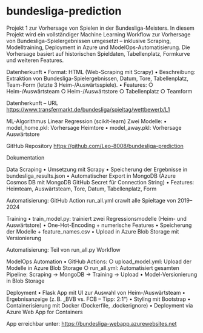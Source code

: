# bundesliga-prediction
Projekt 1 zur Vorhersage von Spielen in der Bundesliga-Meisters.
In diesem Projekt wird ein vollständiger Machine Learning Workflow zur Vorhersage von Bundesliga-Spielergebnissen umgesetzt – inklusive Scraping, Modelltraining, Deployment in Azure und ModelOps-Automatisierung. Die Vorhersage basiert auf historischen Spieldaten, Tabellenplatz, Formkurve und weiteren Features.

Datenherkunft
	• Format: HTML (Web-Scraping mit Scrapy)
	• Beschreibung: Extraktion von Bundesliga-Spielergebnissen, Datum, Tore, Tabellenplatz, Team-Form (letzte 3 Heim-/Auswärtsspiele).
	• Features:
		○ Heim-/Auswärtsteam 
		○ Heim-/Auswärtstore
		○ Tabellenplatz
		○ Teamform


Datenherkunft – URL
https://www.transfermarkt.de/bundesliga/spieltag/wettbewerb/L1

ML-Algorithmus
Linear Regression (scikit-learn)
Zwei Modelle:
	• model_home.pkl: Vorhersage Heimtore
	• model_away.pkl: Vorhersage Auswärtstore

GitHub Repository
https://github.com/Leo-8008/bundesliga-prediction

Dokumentation

Data Scraping
	• Umsetzung mit Scrapy
	• Speicherung der Ergebnisse in bundesliga_results.json
	• Automatischer Export in MongoDB (Azure Cosmos DB mit MongoDB GitHub Secret für Connection String)
	• Features: Heimteam, Auswärtsteam, Tore, Datum, Tabellenplatz, Form
 
 Automatisierung: GitHub Action run_all.yml crawlt alle Spieltage von 2019–2024

Training
	• train_model.py: trainiert zwei Regressionsmodelle (Heim- und Auswärtstore)
	• One-Hot-Encoding + numerische Features
	• Speicherung der Modelle + feature_names.csv
	• Upload in Azure Blob Storage mit Versionierung

 Automatisierung: Teil von run_all.py Workflow

ModelOps Automation
	• GitHub Actions:
		○ upload_model.yml: Upload der Modelle in Azure Blob Storage
		○ run_all.yml: Automatisiert gesamten Pipeline: Scraping → MongoDB → Training → Upload
	• Model-Versionierung in Blob Storage

Deployment
	• Flask App mit UI zur Auswahl von Heim-/Auswärtsteam
	• Ergebnisanzeige (z. B. „BVB vs. FCB – Tipp: 2:1“)
	• Styling mit Bootstrap
	• Containerisierung mit Docker (Dockerfile, .dockerignore)
	• Deployment via Azure Web App for Containers

App erreichbar unter: https://bundesliga-webapp.azurewebsites.net

